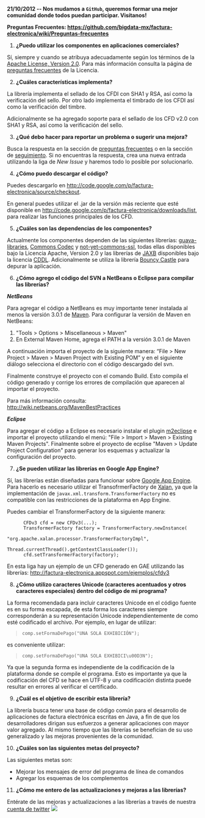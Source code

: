 **21/10/2012 -- Nos mudamos a `GitHub`, queremos formar una mejor comunidad donde todos puedan participar. Visítanos!**

**Preguntas Frecuentes: https://github.com/bigdata-mx/factura-electronica/wiki/Preguntas-frecuentes**

1.  **¿Puedo utilizar los componentes en aplicaciones comerciales?**

Sí, siempre y cuando se atribuya adecuadamente según los términos de la [Apache License, Version 2.0](http://www.apache.org/licenses/LICENSE-2.0). Para más información consulta la página de  [preguntas frecuentes](http://www.apache.org/foundation/licence-FAQ.html) de la Licencia.

2. **¿Cuáles características implementa?**

La librería implementa el sellado de los CFDI con SHA1 y RSA, así como la verificación del sello. Por otro lado implementa el timbrado de los CFDI así como la verificación del timbre.

Adicionalmente se ha agregado soporte para el  sellado de los CFD v2.0 con SHA1 y RSA, así como la verificación del sello.

3. **¿Qué debo hacer para reportar un problema o sugerir una mejora?**

Busca la respuesta en la sección de [preguntas frecuentes](PreguntasFrecuentes.md) o en la sección de [seguimiento](http://code.google.com/p/factura-electronica/issues/list). Si no encuentras la respuesta, crea una nueva entrada utilizando la liga de _New Issue_ y haremos todo lo posible por solucionarlo.

4. **¿Cómo puedo descargar el código?**

Puedes descargarlo en http://code.google.com/p/factura-electronica/source/checkout.

En general puedes utilizar el .jar de la versión más reciente que esté disponible en http://code.google.com/p/factura-electronica/downloads/list, para realizar las funciones principales de los CFD.

5. **¿Cuáles son las dependencias de los componentes?**

Actualmente los componentes dependen de las siguientes librerías: [guava-libraries](http://code.google.com/p/guava-libraries/), [Commons Codec](http://commons.apache.org/codec/) y [not-yet-commons-ssl](http://juliusdavies.ca/commons-ssl/), todas ellas disponibles bajo la Licencia Apache, Version 2.0 y las librerías de [JAXB](https://jaxb.dev.java.net/) disponibles bajo la licencia [CDDL](http://www.sun.com/cddl/). Adicionalmente se utiliza la librería [Bouncy Castle](http://www.bouncycastle.org/java.html) para depurar la aplicación.

6.  **¿Cómo agrego el código del SVN a NetBeans o Eclipse para compilar las librerías?**

**_NetBeans_**

Para agregar el código a NetBeans es muy importante tener instalada al menos la versión 3.0.1 de [Maven](http://maven.apache.org/download.html).  Para configurar la versión de Maven en NetBeans:

  1. "Tools > Options > Miscellaneous  > Maven"
  1. En External Maven Home, agrega el PATH a la versión 3.0.1 de Maven

A continuación importa el proyecto de la siguiente manera: “File > New Project > Maven > Maven Project with Existing POM” y  en el siguiente diálogo selecciona el directorio con el código descargado del svn.

Finalmente construye el proyecto con el comando Build. Esto compila el código generado y corrige los errores de compilación que aparecen al importar el proyecto.

Para más información consulta: http://wiki.netbeans.org/MavenBestPractices

**_Eclipse_**

Para agregar el código a Eclipse es necesario instalar el plugin [m2eclipse](http://m2eclipse.sonatype.org/installing-m2eclipse.html) e importar el proyecto utilizando el menú: "File > Import > Maven > Existing Maven Projects". Finalmente sobre el proyecto de ecplise "Maven > Update Project Configuration" para generar los esquemas y actualizar la configuración del proyecto.

7. **¿Se pueden utilizar las librerías en Google App Engine?**

Sí, las librerías están diseñadas para funcionar sobre [Google App Engine](http://code.google.com/appengine/). Para hacerlo es necesario utilizar el TransofrmerFactory de [Xalan](http://xml.apache.org/xalan-j/), ya que la implementación de `javax.xml.transform.TransformerFactory` no es compatible con las restricciones de la plataforma en App Engine.

Puedes cambiar el TransformerFactory de la siguiente manera:

```
      CFDv3 cfd = new CFDv3(...);
      TransformerFactory factory = TransformerFactory.newInstance(
                        "org.apache.xalan.processor.TransformerFactoryImpl",
                         Thread.currentThread().getContextClassLoader()); 
      cfd.setTransformerFactory(factory);
```

En esta liga hay un ejemplo de un CFD generado en GAE utilizando las librerías: http://factura-electronica.appspot.com/ejemplos/cfdv3

8. **¿Cómo utilizo caracteres Unicode (caracteres acentuados y otros caracteres especiales) dentro del código de mi programa?**

La forma recomendada para incluir caracteres Unicode en el código fuente es en su forma escapada, de esta forma los caracteres siempre corresponderán a su representación Unicode independientemente de como esté codificado el archivo. Por ejemplo, en lugar de utilizar:

> `comp.setFormaDePago("UNA SOLA EXHIBICIÓN");`

es conveniente utilizar:

> `comp.setFormaDePago("UNA SOLA EXHIBICI\u00D3N");`

Ya que la segunda forma es independiente de la codificación de la plataforma donde se compile el programa. Esto es importante ya que la codificación del CFD se hace en UTF-8 y una codificación distinta puede resultar en errores al verificar el certificado.

9.  **¿Cuál es el objetivo de escribir esta librería?**

La librería busca tener una base de código común para el desarrollo de aplicaciones de factura electrónica escritas en Java, a fin de que los desarrolladores  dirigan sus esfuerzos a generar aplicaciones con mayor valor agregado. Al mismo tiempo que las librerías se benefician de su uso generalizado y las mejoras provenientes de la comunidad.

10. **¿Cuáles son las siguientes metas del proyecto?**

Las siguientes metas son:
  * Mejorar los mensajes de error del programa de línea de comandos
  * Agregar los esquemas de los complementos

11. **¿Cómo me entero de las actualizaciones y mejoras a las librerías?**

Entérate de las mejoras y actualizaciones a las librerías a través de nuestra [cuenta de twitter](http://www.twitter.com/bigdata_mx)  [![](http://twitter-badges.s3.amazonaws.com/t_mini-a.png)](http://www.twitter.com/bigdata_mx)